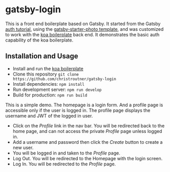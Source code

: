 # gatsby-login
This is a front end boilerplate based on Gatsby. It started from the Gatsby
[auth tutorial](https://www.gatsbyjs.org/docs/authentication-tutorial/), using
the [gatsby-starter-photo template](https://github.com/codebushi/gatsby-starter-photon), and
was customized to work with
the [koa boilerplate](https://github.com/christroutner/babel-free-koa2-api-boilerplate) back
end. It demonstrates the basic auth capability of the koa boilerplate.

## Installation and Usage
- Install and run the [koa boilerplate](https://github.com/christroutner/babel-free-koa2-api-boilerplate)
- Clone this repository `git clone https://github.com/christroutner/gatsby-login`
- Install dependencies: `npm install`
- Run development server: `npm run develop`
- Build for production: `npm run build`

This is a simple demo. The homepage is a login form. And a profile page is accessible
only if the user is logged in. The profile page displays the username and JWT of
the logged in user.
- Click on the _Profile_ link in the nav bar. You will be redirected back to the
home page, and can not access the private _Profile_ page unless logged in.
- Add a username and password then click the _Create_ button to create a new user.
- You will be logged in and taken to the _Profile_ page.
- Log Out. You will be redirected to the Homepage with the login screen.
- Log In. You will be redirected to the _Profile_ page.
